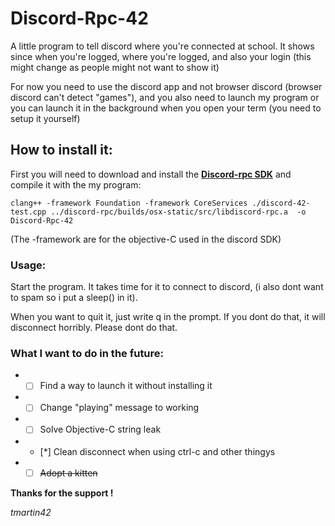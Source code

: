 # Discord-Rpc-42
 A little program to tell discord where you're connected at school. It shows since when you're logged, where you're logged, and also your login (this might change as people might not want to show it)

 For now you need to use the discord app and not browser discord (browser discord can't detect "games"), and you also need to launch my program or you can launch it in the background when you open your term (you need to setup it yourself)
## How to install it:
 First you will need to download and install the **[Discord-rpc SDK](https://github.com/discordapp/discord-rpc)**
 and compile it with the my program:

 ``` clang++ -framework Foundation -framework CoreServices ./discord-42-test.cpp ../discord-rpc/builds/osx-static/src/libdiscord-rpc.a  -o Discord-Rpc-42 ```

 (The -framework are for the objective-C used in the discord SDK)

### Usage:
Start the program. It takes time for it to connect to discord, (i also dont want to spam so i put a sleep() in it).

When you want to quit it, just write q in the prompt. If you dont do that, it will disconnect horribly. Please dont do that.

### What I want to do in the future:


* - [ ] Find a way to launch it without installing it
* - [ ] Change "playing" message to working
* - [ ] Solve Objective-C string leak
* - [*] Clean disconnect when using ctrl-c and other thingys
* - [ ] ~~Adopt a kitten~~

**Thanks for the support !**

*tmartin42*
